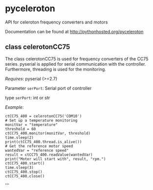 # pyceleroton
API for celeroton frequency converters and motors

Documentation can be found at http://pythonhosted.org/pyceleroton

## class celerotonCC75
The class
celerotonCC75 is used for frequency converters of the CC75
series. pyserial is applied for serial communication with
the controller. Furthermore, threading is used for the
monitoring.

*Requires*: pyserial (>=2.7)

Parameter `serPort`: Serial port of controller

type `serPort`: int or str

*Example*:

    ctCC75_400 = celerotonCC75('COM10')
    # Set up a temperature monitoring
    monitVar = "temperature"
    threshold = 60
    ctCC75_400.monitor(monitVar, threshold)
    time.sleep(2)
    print(ctCC75_400.thread.is_alive())
    # Get the reference motor speed
    wantedVar = "reference speed"
    result = ctCC75_400.readValue(wantedVar)
    print("Motor will start with", result, "rpm.")
    ctCC75_400.start()
    time.sleep(3)
    ctCC75_400.stop()
    ctCC75_400.close()

'''
